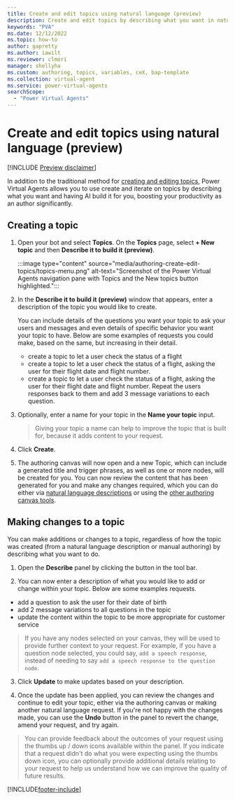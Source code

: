 ```yaml
---
title: Create and edit topics using natural language (preview)
description: Create and edit topics by describing what you want in natural language.
keywords: "PVA"
ms.date: 12/12/2022
ms.topic: how-to
author: gapretty
ms.author: iawilt
ms.reviewer: clmori
manager: shellyha
ms.custom: authoring, topics, variables, ceX, bap-template
ms.collection: virtual-agent
ms.service: power-virtual-agents
searchScope:
  - "Power Virtual Agents"
---
```


# Create and edit topics using natural language (preview)

[!INCLUDE [Preview disclaimer](includes/public-preview-disclaimer.md)]

In addition to the traditional method for [creating and editing topics](authoring-create-edit-topics.md), Power Virtual Agents allows you to use create and iterate on topics by describing what you want and having AI build it for you, boosting your productivity as an author significantly. 

## Creating a topic

1. Open your bot and select **Topics**. On the **Topics** page, select **+ New topic** and then **Describe it to build it (preview)**.

   :::image type="content" source="media/authoring-create-edit-topics/topics-menu.png" alt-text="Screenshot of the Power Virtual Agents navigation pane with Topics and the New topics button highlighted.":::

2. In the **Describe it to build it (preview)** window that appears, enter a description of the topic you would like to create. 
   
   You can include details of the questions you want your topic to ask your users and messages and even details of specific behavior you want your topic to have. Below are some examples of requests you could make, based on the same, but increasing in their detail.
   
   - create a topic to let a user check the status of a flight
   - create a topic to let a user check the status of a flight, asking the user for their flight date and flight number.
   - create a topic to let a user check the status of a flight, asking the user for their flight date and flight number. Repeat the users responses back to them and add 3 message variations to each question.

3. Optionally, enter a name for your topic in the **Name your topic** input.
   
   > Giving your topic a name can help to improve the topic that is built for, because it adds content to your request. 
   
4. Click **Create**.
   
5. The authoring canvas will now open and a new Topic, which can include a generated title and trigger phrases, as well as one or more nodes, will be created for you. You can now review the content that has been generated for you and make any changes required, which you can do either via [natural language descriptions]() or using the [other authoring canvas tools](authoring-create-edit-topics.md).

## Making changes to a topic

You can make additions or changes to a topic, regardless of how the topic was created (from a natural language description or manual authoring) by describing what you want to do.

1. Open the **Describe** panel by clicking the button in the tool bar.
   
2. You can now enter a description of what you would like to add or change within your topic. Below are some examples requests.

- add a question to ask the user for their date of birth
- add 2 message variations to all questions in the topic
- update the content within the topic to be more appropriate for customer service

> If you have any nodes selected on your canvas, they will be used to provide further context to your request. For example, if you have a question node selected, you could say, `add a speech response`, instead of needing to say `add a speech response to the question node`.

3. Click **Update** to make updates based on your description.
   
4. Once the update has been applied, you can review the changes and continue to edit your topic, either via the authoring canvas or making another natural language request. If you're not happy with the changes made, you can use the **Undo** button in the panel to revert the change, amend your request, and try again.

> You can provide feedback about the outcomes of your request using the thumbs up / down icons available within the panel. If you indicate that a request didn't do what you were expecting using the thumbs down icon, you can optionally provide additional details relating to your request to help us understand how we can improve the quality of future results. 

[!INCLUDE[footer-include](includes/footer-banner.md)]